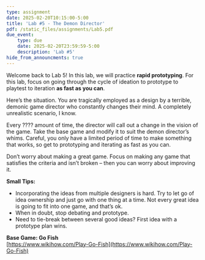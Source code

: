 ```yaml
---
type: assignment
date: 2025-02-20T10:15:00-5:00
title: 'Lab #5 - The Demon Director'
pdf: /static_files/assignments/Lab5.pdf
due_event: 
    type: due
    date: 2025-02-20T23:59:59-5:00
    description: 'Lab #5'
hide_from_announcments: true
---
```


Welcome back to Lab 5\! In this lab, we will practice **rapid prototyping**. For this lab, focus on going through the cycle of ideation to prototype to playtest to iteration **as fast as you can**.

Here’s the situation. You are tragically employed as a design by a terrible, demonic game director who constantly changes their mind. A completely unrealistic scenario, I know. 

Every ???? amount of time, the director will call out a change in the vision of the game. Take the base game and modify it to suit the demon director’s whims. Careful, you only have a limited period of time to make something that works, so get to prototyping and iterating as fast as you can. 

Don’t worry about making a great game. Focus on making any game that satisfies the criteria and isn’t broken – then you can worry about improving it.

**Small Tips:** 

* Incorporating the ideas from multiple designers is hard. Try to let go of idea ownership and just go with one thing at a time. Not every great idea is going to fit into one game, and that’s ok.   
* When in doubt, stop debating and prototype.  
* Need to tie-break between several good ideas? First idea with a prototype plan wins. 

**Base Game: Go Fish**  
[https://www.wikihow.com/Play-Go-Fish](https://www.wikihow.com/Play-Go-Fish) 